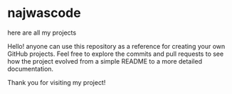 # najwascode
here are all my projects

Hello! anyone can use this repository as a reference for creating your own GitHub projects. Feel free to explore the commits and pull requests to see how the project evolved from a simple README to a more detailed documentation.

Thank you for visiting my project!
